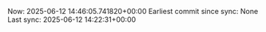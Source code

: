 Now: 2025-06-12 14:46:05.741820+00:00 Earliest commit since sync: None Last sync: 2025-06-12 14:22:31+00:00
